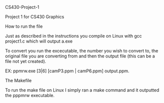 CS430-Project-1

Project 1 for CS430 Graphics

How to run the file

Just as described in the instructions you compile on Linux with gcc project1.c which will output a.exe

To convert you run the excecutable, the number you wish to convert to, the original file you are converting from and then the output file (this can be a file not yet created).

EX: ppmrw.exe [3|6] [camP3.ppm | camP6.ppm] output.ppm.

The Makefile

To run the make file on Linux I simply ran a make command and it outputted the pppmrw executable.
